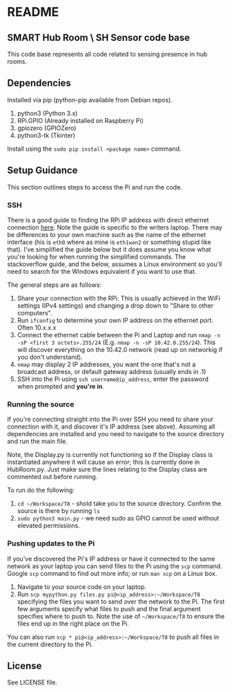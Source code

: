 # README

## SMART Hub Room \ SH Sensor code base 

This code base represents all code related to sensing presence in hub rooms. 

## Dependencies
Installed via pip (python-pip available from Debian repos).

1. python3 (Python 3.x)
1. RPi.GPIO (Already installed on Raspberry Pi)
1. gpiozero (GPIOZero)
1. python3-tk (Tkinter)

Install using the `sudo pip install <package name>` command.

## Setup Guidance
This section outlines steps to access the Pi and run the code.

### SSH 
There is a good guide to finding the RPi IP address with direct ethernet connection [here](http://stackoverflow.com/questions/16040128/hook-up-raspberry-pi-via-ethernet-to-laptop-without-router). Note the guide is specific to the writers laptop. There may be differences to your own machine such as the name of the ethernet interface (his is `eth0` where as mine is `eth1wan2` or something stupid like that). I've simplified the guide below but it does assume you know what you're looking for when running the simplified commands. The stackoverflow guide, and the below, assumes a Linux environment so you'll need to search for the Windows equivalent if you want to use that. 

The general steps are as follows:

1. Share your connection with the RPi. This is usually achieved in the WiFi settings (IPv4 settings) and changing a drop down to "Share to other computers".
1. Run `ifconfig` to determine your own IP address on the ethernet port. Often 10.x.x.x
1. Connect the ethernet cable between the Pi and Laptop and run `nmap -n -sP <first 3 octets>.255/24` (E.g. `nmap -n -sP 10.42.0.255/24`). This will discover everything on the 10.42.0 network (read up on networkig if you don't understand). 
1. `nmap` may display 2 IP addresses, you want the one that's not a broadcast address, or default gateway address (usually ends in .1)
1. SSH into the Pi using `ssh username@ip_address`, enter the password when prompted and **you're in**. 

### Running the source
If you're connecting straight into the Pi over SSH you need to share your connection with it, and discover it's IP address (see above). 
Assuming all dependencies are installed and you need to navigate to the source directory and run the main file. 

Note, the Display.py is currently not functioning so if the Display class is instantiated anywhere it will cause an error; this is currently done in HubRoom.py. Just make sure the lines relating to the Display class are commented out before running. 

To run do the following:

1. `cd ~/Workspace/T8` - shold take you to the source directory. Confirm the source is there by running `ls`
1. `sudo python3 main.py` - we need sudo as GPIO cannot be used without elevated permissions. 

### Pushing updates to the Pi
If you've discovered the Pi's IP address or have it connected to the same network as your laptop you can send files to the Pi using the `scp` command. Google `scp` command to find out more info; or run `man scp` on a Linux box. 

1. Navigate to your source code on your laptop.
1. Run `scp mypython.py files.py pi@<ip_address>:~/Workspace/T8` specifying the files you want to send over the network to the Pi. The first few arguments specify what files to push and the final argument specifies where to push to. Note the use of `~/Workspace/T8` to ensure the files end up in the right place on the Pi.

You can also run `scp * pi@<ip_address>:~/Workspace/T8` to push all files in the current directory to the Pi.

## License ####
See LICENSE file.